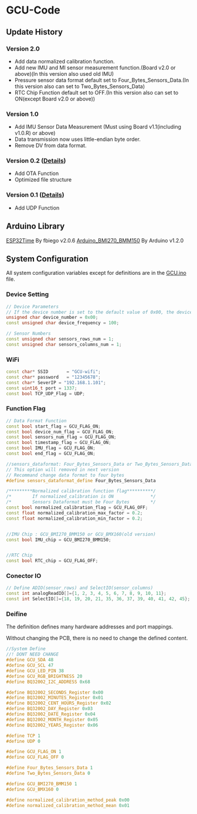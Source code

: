# GCU-Code
## Update History
### Version 2.0
- Add data normalized calibration function.
- Add new IMU and MI sensor measurement function.(Board v2.0 or above)(In this version also used old IMU)
- Pressure sensor data format default set to Four_Bytes_Sensors_Data.(In this version also can set to Two_Bytes_Sensors_Data)
- RTC Chip Function default set to OFF.(In this version also can set to ON(except Board v2.0 or above))
### Version 1.0 
- Add IMU Sensor Data Measurement (Must using Board v1.1(including v1.0.R) or above)
- Data transmission now uses little-endian byte order.
- Remove DV from data format.
### Version 0.2 ([Details](v0.2/README.md))
- Add OTA Function
- Optimized file structure
### Version 0.1 ([Details](v0.1/README.md))
- Add UDP Function

## Arduino Library
[ESP32Time](https://www.arduinolibraries.info/libraries/esp32-time) By fbiego v2.0.6
[Arduino_BMI270_BMM150](https://github.com/arduino-libraries/Arduino_BMI270_BMM150) By Arduino v1.2.0

## System Configuration
All system configuration variables except for definitions are in the [GCU.ino](v0.1/GCU.ino) file.

### Device Setting
```cpp
// Device Parameters
// If the device number is set to the default value of 0x00, the device will automatically convert the chip ID to the device number
unsigned char device_number = 0x00; 
const unsigned char device_frequency = 100;

// Sensor Numbers
const unsigned char sensors_rows_num = 1;
const unsigned char sensors_columns_num = 1;
```

### WiFi
```cpp
const char* SSID       = "GCU-wifi";
const char* password   = "12345678";
const char* SeverIP = "192.168.1.101";
const uint16_t port = 1337;
const bool TCP_UDP_Flag = UDP;
```

### Function Flag
```cpp
// Data Format Function
const bool start_flag = GCU_FLAG_ON;
const bool device_num_flag = GCU_FLAG_ON;
const bool sensors_num_flag = GCU_FLAG_ON;
const bool timestamp_flag = GCU_FLAG_ON;
const bool IMU_flag = GCU_FLAG_ON;
const bool end_flag = GCU_FLAG_ON;

//sensors_dataformat: Four_Bytes_Sensors_Data or Two_Bytes_Sensors_Data
// This option will removed in next version
// Recommand change data format to four bytes
#define sensors_dataformat_define Four_Bytes_Sensors_Data

/*********Normalized calibration function flag**********/
/*        If normalized_calibration is ON              */
/*        Sensors Dataformat must be Four Bytes        */
const bool normalized_calibration_flag = GCU_FLAG_OFF;
const float normalized_calibration_max_factor = 0.2;
const float normalized_calibration_min_factor = 0.2;


//IMU Chip : GCU_BMI270_BMM150 or GCU_BMX160(old version)
const bool IMU_chip = GCU_BMI270_BMM150;


//RTC Chip
const bool RTC_chip = GCU_FLAG_OFF;
```

### Conector IO
```cpp
// Define ADIO(sensor_rows) and SelectIO(sensor_columns)
const int analogReadIO[]={1, 2, 3, 4, 5, 6, 7, 8, 9, 10, 11};
const int SelectIO[]={18, 19, 20, 21, 35, 36, 37, 39, 40, 41, 42, 45};
```

### Deifine

The definition defines many hardware addresses and port mappings. 

Without changing the PCB, there is no need to change the defined content.

```cpp
//System Define
//! DONT NEED CHANGE
#define GCU_SDA 48
#define GCU_SCL 47
#define GCU_LED_PIN 38
#define GCU_RGB_BRIGHTNESS 20
#define BQ32002_I2C_ADDRESS 0x68

#define BQ32002_SECONDS_Register 0x00
#define BQ32002_MINUTES_Register 0x01
#define BQ32002_CENT_HOURS_Register 0x02
#define BQ32002_DAY_Register 0x03
#define BQ32002_DATE_Register 0x04
#define BQ32002_MONTH_Register 0x05
#define BQ32002_YEARS_Register 0x06

#define TCP 1
#define UDP 0

#define GCU_FLAG_ON 1
#define GCU_FLAG_OFF 0

#define Four_Bytes_Sensors_Data 1
#define Two_Bytes_Sensors_Data 0

#define GCU_BMI270_BMM150 1
#define GCU_BMX160 0

#define normalized_calibration_method_peak 0x00
#define normalized_calibration_method_mean 0x01
```
